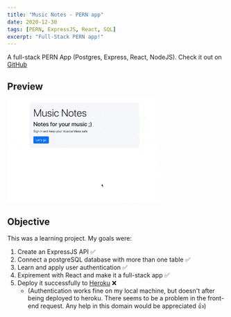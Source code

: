 ```yaml
---
title: "Music Notes - PERN app"
date: 2020-12-30
tags: [PERN, ExpressJS, React, SQL]
excerpt: "Full-Stack PERN app!"
---
```


A full-stack PERN App (Postgres, Express, React, NodeJS). Check it out on [GitHub](https://github.com/vincanger/PERN-music-notes/)

## Preview
<img src="https://raw.githubusercontent.com/vincanger/PERN-music-notes/main/music-app-preview.gif" width="70%" height="70%" />

## Objective 
This was a learning project. My goals were:
1. Create an ExpressJS API ✅
2. Connect a postgreSQL database with more than one table ✅
3. Learn and apply user authentication ✅
4. Expirement with React and make it a full-stack app ✅
5. Deploy it successfully to [Heroku](https://music-notes-pern.herokuapp.com/) ❌
    - (Authentication works fine on my local machine, but doesn't after being deployed to heroku. There seems to be a problem in the front-end request. Any help in this domain would be appreciated 👍)

